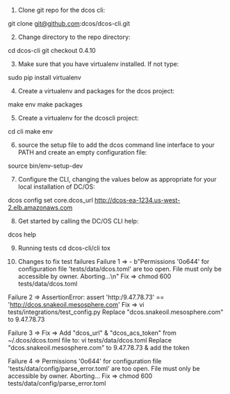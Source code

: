 1. Clone git repo for the dcos cli:

git clone git@github.com:dcos/dcos-cli.git

2. Change directory to the repo directory:

cd dcos-cli
git checkout 0.4.10

3. Make sure that you have virtualenv installed. If not type:

sudo pip install virtualenv

4. Create a virtualenv and packages for the dcos project:

make env
make packages

5. Create a virtualenv for the dcoscli project:

cd cli
make env

6. source the setup file to add the dcos command line interface to your PATH and create an empty configuration file:

source bin/env-setup-dev

7. Configure the CLI, changing the values below as appropriate for your local installation of DC/OS:

dcos config set core.dcos_url http://dcos-ea-1234.us-west-2.elb.amazonaws.com

8. Get started by calling the DC/OS CLI help:

dcos help

9. Running tests
cd dcos-cli/cli
tox

10. Changes to fix test failures
Failure 1 => - b"Permissions '0o644' for configuration file 'tests/data/dcos.toml' are too open. File must only be accessible by owner. Aborting...\n"
Fix => chmod 600 tests/data/dcos.toml

Failure 2 =>  AssertionError: assert 'http:/9.47.78.73' == 'http://dcos.snakeoil.mesosphere.com'
Fix =>  vi tests/integrations/test_config.py
Replace "dcos.snakeoil.mesosphere.com" to 9.47.78.73

Failure 3 => 
Fix => Add "dcos_url" & "dcos_acs_token" from ~/.dcos/dcos.toml file to:
vi tests/data/dcos.toml
Replace "dcos.snakeoil.mesosphere.com" to 9.47.78.73 & add the token

Failure 4 => Permissions '0o644' for configuration file 'tests/data/config/parse_error.toml' are too open. File must only be accessible by owner. Aborting...
Fix =>  chmod 600 tests/data/config/parse_error.toml
